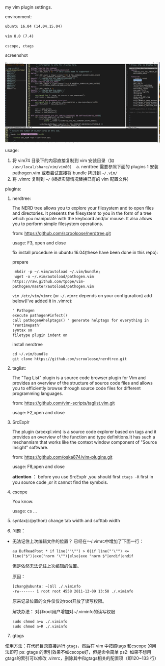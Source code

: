 my vim plugin settings.

environment: 

	ubuntu 16.04 (14.04,15.04)
	
	vim 8.0 (7.4)
	
	cscope, ctags

screenshot

![](https://github.com/oska874/vim-plugins/blob/master/screen_shot.png)

usage:

1. 将 vim74 目录下的内容直接复制到 vim 安装目录（如 `/usr/local/share/vim/vim80`）
  a. nerdtree 需要参照下面的 plugins 1 安装 pathogen.vim 或者尝试直接将 bundle 拷贝到 `~/.vim/`
2. 将 .vimrc 复制到 `~/` (根据实际情况替换已有的 vim 配置文件)

plugins:

1. nerdtree:
	
	The NERD tree allows you to explore your filesystem and to open files and directories. It presents the filesystem to you in the form of a tree which you manipulate with the keyboard and/or mouse. It also allows you to perform simple filesystem operations.

	from: https://github.com/scrooloose/nerdtree.git
	
	usage: F3, open and close
	
	fix install procedure in ubuntu 16.04(these have been done in this repo):
	
	prepare
	
	```	
	 mkdir -p ~/.vim/autoload ~/.vim/bundle;
	 wget -o ~/.vim/autoload/pathogen.vim https://raw.github.com/tpope/vim-pathogen/master/autoload/pathogen.vim
	```
	
	`vim /etc/vim/vimrc` (or `~/.vimrc` depends on your configuration) add below(I've added it in .vimrc):
	
	```
	" Pathogen
	execute pathogen#infect()
	call pathogen#helptags() " generate helptags for everything in ‘runtimepath’
	syntax on
	filetype plugin indent on
	```
	
	install nerdtree
	```
	cd ~/.vim/bundle
	git clone https://github.com/scrooloose/nerdtree.git
	```


2. taglist: 

	The "Tag List" plugin is a source code browser plugin for Vim and
provides an overview of the structure of source code files and allows
you to efficiently browse through source code files for different
programming languages.

	from: https://github.com/vim-scripts/taglist.vim.git
	
	usage: F2,open and close

3. SrcExplr

	The plugin (srcexpl.vim) is a source code explorer based on tags and it provides an overview of the function and type definitions.It has such a mechannism that works like the context window component of "Source Insight" software. 

	from: https://github.com/oska874/vim-plugins.git
	
	usage: F8,open and close
	
	**attention** ：  before you use SrcExplr ,you should first `ctags -R` first in you source code ,or it cannot find the symbols.

4. cscope
	
	You know.

	usage: cs ... 

5. syntax(c/python)
	change tab width and softtab width

6. 问题：

- 无法记住上次编辑文件的位置？
  已经在～/.vimrc中增加了下面一行：

  ```
  au BufReadPost * if line("'\"") > 0|if line("'\"") <= line("$")|exe("norm '\"")|else|exe "norm $"|endif|endif
  ```
  
  但是依然无法记住上次编辑的位置。
  
  原因：
  
  ```
  [zhang@ubuntu: ~]$ll ./.viminfo 
  -rw------- 1 root root 4558 2011-12-09 13:58 ./.viminfo
  ```
  
  原来记录位置的文件仅仅对root开放了读写权限。
  
  解决办法：
  对非root用户增加对~/.viminfo的读写权限
  
  ```
  sudo chmod a+w ./.viminfo 
  sudo chmod a+R ./.viminfo
  ```
7. gtags

  使用方法：在代码目录直接运行 `gtags`，然后在 vim 中按照tags 和cscope 的用法即可
  ps: gtags 的索引效果不如cscope好，但是命令简单
  ps2: 如果不想用gtags的索引可以修改 .vimrc，删除其中和gtags相关的配置项（即120~133 行）
